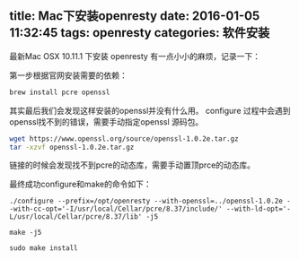 title: Mac下安装openresty
date: 2016-01-05 11:32:45
tags: openresty
categories: 软件安装
---

最新Mac OSX 10.11.1 下安装 openresty 有一点小小的麻烦，记录一下：

第一步根据官网安装需要的依赖：

```bash
brew install pcre openssl
```

其实最后我们会发现这样安装的openssl并没有什么用。
configure 过程中会遇到 openssl找不到的错误，需要手动指定openssl 源码包。

```bash
wget https://www.openssl.org/source/openssl-1.0.2e.tar.gz
tar -xzvf openssl-1.0.2e.tar.gz
```
链接的时候会发现找不到pcre的动态库，需要手动置顶prce的动态库。

最终成功configure和make的命令如下：

```
./configure --prefix=/opt/openresty --with-openssl=../openssl-1.0.2e --with-cc-opt='-I/usr/local/Cellar/pcre/8.37/include/' --with-ld-opt='-L/usr/local/Cellar/pcre/8.37/lib' -j5

make -j5

sudo make install
```
